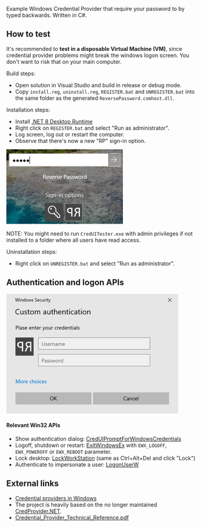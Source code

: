 Example Windows Credential Provider that require your password to by typed backwards. Written in C#.

## How to test
It's recommended to **test in a disposable Virtual Machine (VM)**, since credential provider problems might break the windows logon screen. You don't want to risk that on your main computer.

Build steps:
* Open solution in Visual Studio and build in release or debug mode.
* Copy `install.reg`, `uninstall.reg`, `REGISTER.bat` and `UNREGISTER.bat` into the same folder as the generated `ReversePassword.comhost.dll`.

Installation steps:
* Install [.NET 8 Desktop Runtime](https://dotnet.microsoft.com/en-us/download/dotnet)
* Right click on `REGISTER.bat` and select "Run as administrator".
* Log screen, log out or restart the computer.
* Observe that there's now a new "RP" sign-in option.

![screenshot](Screenshot.png)  

NOTE: You might need to run `CredUITester.exe` with admin privileges if not installed to a folder where all users have read access.

Uninstallation steps:
* Right click on `UNREGISTER.bat` and select "Run as administrator".


## Authentication and logon APIs
![CredUIPrompt](CredUIPrompt.png)  

#### Relevant Win32 APIs
* Show authentication dialog: [CredUIPromptForWindowsCredentials](https://learn.microsoft.com/en-us/windows/win32/api/wincred/nf-wincred-creduipromptforwindowscredentialsw)
* Logoff, shutdown or restart:  [ExitWindowsEx](https://learn.microsoft.com/en-us/windows/win32/api/winuser/nf-winuser-exitwindowsex) with `EWX_LOGOFF`, `EWX_POWEROFF` or `EWX_REBOOT` parameter.
* Lock desktop: [LockWorkStation](https://learn.microsoft.com/en-us/windows/win32/api/winuser/nf-winuser-lockworkstation) (same as Ctrl+Alt+Del and click "Lock")
* Authenticate to impersonate a user: [LogonUserW](https://learn.microsoft.com/en-us/windows/win32/api/winbase/nf-winbase-logonuserw)


## External links
* [Credential providers in Windows](https://learn.microsoft.com/en-us/windows/win32/secauthn/credential-providers-in-windows)
* The project is heavily based on the no longer maintained [CredProvider.NET](https://github.com/SteveSyfuhs/CredProvider.NET).
* [Credential_Provider_Technical_Reference.pdf](https://github.com/user-attachments/files/22509252/Credential_Provider_Technical_Reference.pdf)
